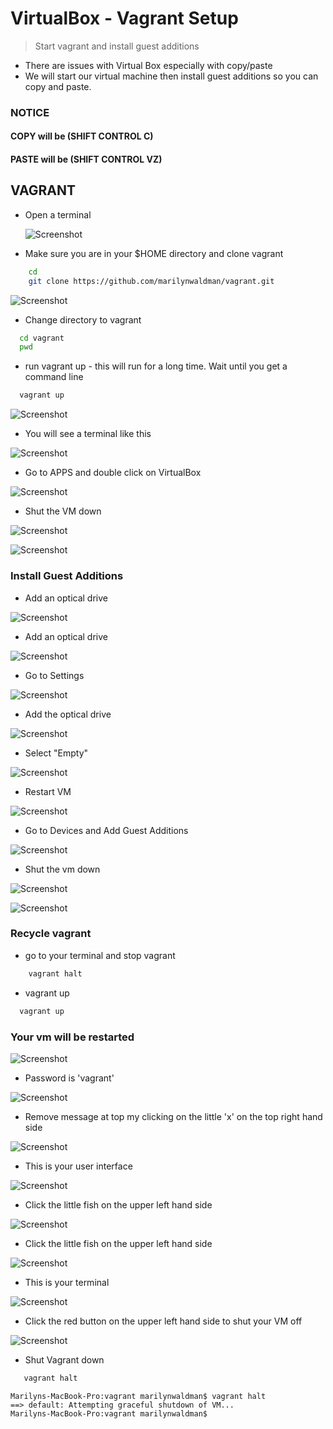 # VirtualBox - Vagrant Setup
> Start vagrant and install guest additions

  - There are issues with Virtual Box especially with copy/paste
  - We will start our virtual machine then install guest additions so you can
    copy and paste.
    
 
###  NOTICE 
#### COPY will be (SHIFT CONTROL C)
#### PASTE will be (SHIFT CONTROL VZ)

## VAGRANT

  - Open a terminal 
  
      ![Screenshot](images/openaterminal.png) 
      
  - Make sure you are in your $HOME directory and clone vagrant
  
```bash
    cd
    git clone https://github.com/marilynwaldman/vagrant.git
```  
   
   ![Screenshot](images/cdtovagrant.png)      
  
  - Change directory to vagrant
  ```bash
    cd vagrant
    pwd
  ```
  
  - run vagrant up - this will run for a long time.  Wait until you get a 
  command line
  ```bash
    vagrant up
  ```
  
   ![Screenshot](images/vagrantup.png) 
  
  - You will see a terminal like this
    
   ![Screenshot](images/seeterminal.png) 
    
  - Go to APPS and double click on VirtualBox
        
   ![Screenshot](images/gotoapps.png) 
       
  - Shut the VM down
          
   ![Screenshot](images/close.png) 
   
   ![Screenshot](images/poweroff.png) 
   
            
  
### Install Guest Additions

  - Add an optical drive
  
  ![Screenshot](images/gotosettings.png) 
  
  - Add an optical drive
    
  ![Screenshot](images/gotosettings.png) 
  
  - Go to Settings
      
  ![Screenshot](images/selectAdvanced.png) 
      
  - Add the optical drive
        
  ![Screenshot](images/addanopticldrive.png) 
  
  - Select "Empty"
          
  ![Screenshot](images/selectempty.png) 
  
  - Restart VM
           
  ![Screenshot](images/restartvm.png) 
   
  - Go to Devices and Add Guest Additions
              
  ![Screenshot](images/devicesaddguest.png)  
  
  - Shut the vm down
                
  ![Screenshot](images/close.png) 
     
  ![Screenshot](images/poweroff.png) 
  
### Recycle vagrant  
  
  - go to your terminal and stop vagrant
  
```bash
    vagrant halt
```  
  - vagrant up
  
 ```bash
   vagrant up
 ```    
 
### Your vm will be restarted

   ![Screenshot](images/screenwithcarrot.png) 
   
   - Password is 'vagrant'
   
   ![Screenshot](images/uservagrant.png)
   
   
   - Remove message at top my clicking on the little 'x' on the top right hand side
      
   ![Screenshot](images/littlexrightside.png)   
   
   - This is your user interface
   
   ![Screenshot](images/userinterface.png)   
   
   - Click the little fish on the upper left hand side
      
   ![Screenshot](images/littlebluefishe.png)  
   
   - Click the little fish on the upper left hand side
         
   ![Screenshot](images/littlebluefish.png) 
   
   - This is your terminal
            
   ![Screenshot](images/yourterminal.png) 
   
   - Click the red button on the upper left hand side to shut your VM off
   
   ![Screenshot](images/powervmoff.png)  
   
   - Shut Vagrant down
```bash
   vagrant halt
```   

````aidl
Marilyns-MacBook-Pro:vagrant marilynwaldman$ vagrant halt
==> default: Attempting graceful shutdown of VM...
Marilyns-MacBook-Pro:vagrant marilynwaldman$ 

````
   
      
     
   
   


              
    
     